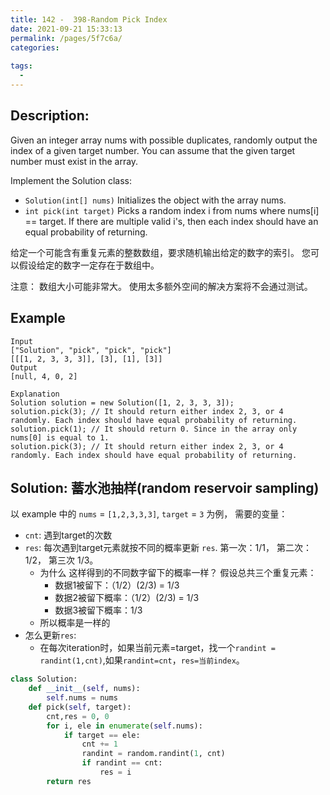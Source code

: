 ```yaml
---
title: 142 -  398-Random Pick Index
date: 2021-09-21 15:33:13
permalink: /pages/5f7c6a/
categories:
  
tags:
  - 
---
```

## Description:
Given an integer array nums with possible duplicates, randomly output the index of a given target number. You can assume that the given target number must exist in the array.

Implement the Solution class:
- `Solution(int[] nums)` Initializes the object with the array nums.
- `int pick(int target)` Picks a random index i from nums where nums[i] == target. If there are multiple valid i's, then each index should have an equal probability of returning.

给定一个可能含有重复元素的整数数组，要求随机输出给定的数字的索引。 您可以假设给定的数字一定存在于数组中。

注意：
数组大小可能非常大。 使用太多额外空间的解决方案将不会通过测试。


## Example
```
Input
["Solution", "pick", "pick", "pick"]
[[[1, 2, 3, 3, 3]], [3], [1], [3]]
Output
[null, 4, 0, 2]

Explanation
Solution solution = new Solution([1, 2, 3, 3, 3]);
solution.pick(3); // It should return either index 2, 3, or 4 randomly. Each index should have equal probability of returning.
solution.pick(1); // It should return 0. Since in the array only nums[0] is equal to 1.
solution.pick(3); // It should return either index 2, 3, or 4 randomly. Each index should have equal probability of returning.
```

## Solution: 蓄水池抽样(random reservoir sampling)
以 example 中的 `nums` = `[1,2,3,3,3]`, `target` = `3` 为例， 需要的变量：
- `cnt`: 遇到target的次数
- `res`: 每次遇到target元素就按不同的概率更新 `res`. 第一次：1/1， 第二次： 1/2， 第三次 1/3。
  - 为什么 这样得到的不同数字留下的概率一样？ 假设总共三个重复元素：
    - 数据1被留下：（1/2）(2/3) = 1/3
    - 数据2被留下概率：（1/2）(2/3) = 1/3
    - 数据3被留下概率：1/3
  - 所以概率是一样的
- 怎么更新`res`:
  - 在每次iteration时，如果当前元素=target，找一个`randint = randint(1,cnt)`,如果`randint=cnt`，`res=当前index`。
```python
class Solution:
    def __init__(self, nums):
        self.nums = nums
    def pick(self, target):
        cnt,res = 0, 0
        for i, ele in enumerate(self.nums):
            if target == ele:
                cnt += 1
                randint = random.randint(1, cnt)
                if randint == cnt:
                    res = i
        return res
```
